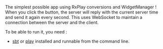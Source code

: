 The simplest possible app using RxPlay conversions and WidgetManager !
When you click the button, the server will reply with the current server time and send it again every second.
This uses WebSocket to maintain a connection between the server and the client.

To be able to run it, you need :

- [sbt](http://www.scala-sbt.org/0.13.2/docs/Getting-Started/Setup.html) or [play](http://www.playframework.com/documentation/2.0/Installing) installed and runnable from the command line.

